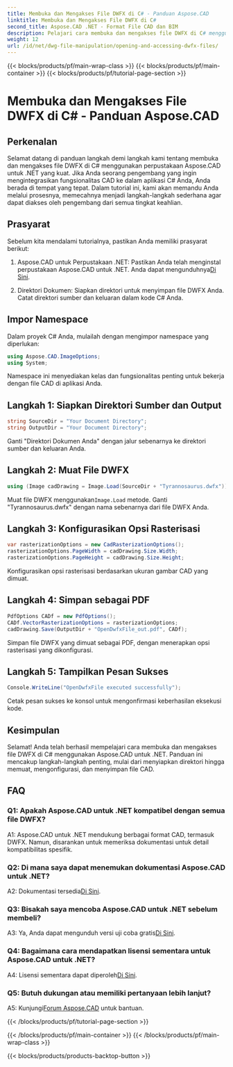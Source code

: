 ```yaml
---
title: Membuka dan Mengakses File DWFX di C# - Panduan Aspose.CAD
linktitle: Membuka dan Mengakses File DWFX di C#
second_title: Aspose.CAD .NET - Format File CAD dan BIM
description: Pelajari cara membuka dan mengakses file DWFX di C# menggunakan Aspose.CAD untuk .NET. Panduan langkah demi langkah untuk integrasi yang lancar ke dalam aplikasi Anda.
weight: 12
url: /id/net/dwg-file-manipulation/opening-and-accessing-dwfx-files/
---
```


{{< blocks/products/pf/main-wrap-class >}}
{{< blocks/products/pf/main-container >}}
{{< blocks/products/pf/tutorial-page-section >}}

# Membuka dan Mengakses File DWFX di C# - Panduan Aspose.CAD

## Perkenalan

Selamat datang di panduan langkah demi langkah kami tentang membuka dan mengakses file DWFX di C# menggunakan perpustakaan Aspose.CAD untuk .NET yang kuat. Jika Anda seorang pengembang yang ingin mengintegrasikan fungsionalitas CAD ke dalam aplikasi C# Anda, Anda berada di tempat yang tepat. Dalam tutorial ini, kami akan memandu Anda melalui prosesnya, memecahnya menjadi langkah-langkah sederhana agar dapat diakses oleh pengembang dari semua tingkat keahlian.

## Prasyarat

Sebelum kita mendalami tutorialnya, pastikan Anda memiliki prasyarat berikut:

1.  Aspose.CAD untuk Perpustakaan .NET: Pastikan Anda telah menginstal perpustakaan Aspose.CAD untuk .NET. Anda dapat mengunduhnya[Di Sini](https://releases.aspose.com/cad/net/).

2. Direktori Dokumen: Siapkan direktori untuk menyimpan file DWFX Anda. Catat direktori sumber dan keluaran dalam kode C# Anda.

## Impor Namespace

Dalam proyek C# Anda, mulailah dengan mengimpor namespace yang diperlukan:

```csharp
using Aspose.CAD.ImageOptions;
using System;
```

Namespace ini menyediakan kelas dan fungsionalitas penting untuk bekerja dengan file CAD di aplikasi Anda.

## Langkah 1: Siapkan Direktori Sumber dan Output

```csharp
string SourceDir = "Your Document Directory";
string OutputDir = "Your Document Directory";
```

Ganti "Direktori Dokumen Anda" dengan jalur sebenarnya ke direktori sumber dan keluaran Anda.

## Langkah 2: Muat File DWFX

```csharp
using (Image cadDrawing = Image.Load(SourceDir + "Tyrannosaurus.dwfx"))
```

 Muat file DWFX menggunakan`Image.Load` metode. Ganti "Tyrannosaurus.dwfx" dengan nama sebenarnya dari file DWFX Anda.

## Langkah 3: Konfigurasikan Opsi Rasterisasi

```csharp
var rasterizationOptions = new CadRasterizationOptions();
rasterizationOptions.PageWidth = cadDrawing.Size.Width;
rasterizationOptions.PageHeight = cadDrawing.Size.Height;
```

Konfigurasikan opsi rasterisasi berdasarkan ukuran gambar CAD yang dimuat.

## Langkah 4: Simpan sebagai PDF

```csharp
PdfOptions CADf = new PdfOptions();
CADf.VectorRasterizationOptions = rasterizationOptions;
cadDrawing.Save(OutputDir + "OpenDwfxFile_out.pdf", CADf);
```

Simpan file DWFX yang dimuat sebagai PDF, dengan menerapkan opsi rasterisasi yang dikonfigurasi.

## Langkah 5: Tampilkan Pesan Sukses

```csharp
Console.WriteLine("OpenDwfxFile executed successfully");
```

Cetak pesan sukses ke konsol untuk mengonfirmasi keberhasilan eksekusi kode.

## Kesimpulan

Selamat! Anda telah berhasil mempelajari cara membuka dan mengakses file DWFX di C# menggunakan Aspose.CAD untuk .NET. Panduan ini mencakup langkah-langkah penting, mulai dari menyiapkan direktori hingga memuat, mengonfigurasi, dan menyimpan file CAD.

## FAQ

### Q1: Apakah Aspose.CAD untuk .NET kompatibel dengan semua file DWFX?

A1: Aspose.CAD untuk .NET mendukung berbagai format CAD, termasuk DWFX. Namun, disarankan untuk memeriksa dokumentasi untuk detail kompatibilitas spesifik.

### Q2: Di mana saya dapat menemukan dokumentasi Aspose.CAD untuk .NET?

 A2: Dokumentasi tersedia[Di Sini](https://reference.aspose.com/cad/net/).

### Q3: Bisakah saya mencoba Aspose.CAD untuk .NET sebelum membeli?

 A3: Ya, Anda dapat mengunduh versi uji coba gratis[Di Sini](https://releases.aspose.com/).

### Q4: Bagaimana cara mendapatkan lisensi sementara untuk Aspose.CAD untuk .NET?

 A4: Lisensi sementara dapat diperoleh[Di Sini](https://purchase.aspose.com/temporary-license/).

### Q5: Butuh dukungan atau memiliki pertanyaan lebih lanjut?

A5: Kunjungi[Forum Aspose.CAD](https://forum.aspose.com/c/cad/19) untuk bantuan.

{{< /blocks/products/pf/tutorial-page-section >}}

{{< /blocks/products/pf/main-container >}}
{{< /blocks/products/pf/main-wrap-class >}}

{{< blocks/products/products-backtop-button >}}
